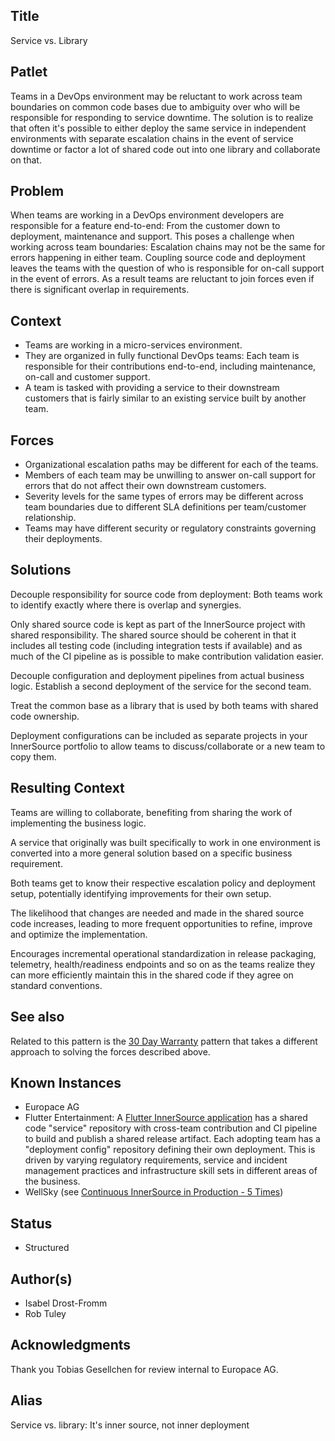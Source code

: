 ## Title

Service vs. Library

## Patlet

Teams in a DevOps environment may be reluctant to work across team boundaries on
common code bases due to ambiguity over who will be responsible for
responding to service downtime. The solution is to realize that often it's
possible to either deploy the same service in independent environments with
separate escalation chains in the event of service downtime or factor a lot of
shared code out into one library and collaborate on that.

## Problem

When teams are working in a DevOps environment developers are responsible for a
feature end-to-end: From the customer down to deployment, maintenance and
support. This poses a challenge when working across team boundaries: Escalation
chains may not be the same for errors happening in either team. Coupling
source code and deployment leaves the teams with the question of who is
responsible for on-call support in the event of errors. As a result teams are
reluctant to join forces even if there is significant overlap in requirements.

## Context

* Teams are working in a micro-services environment.
* They are organized in fully functional DevOps teams: Each team is responsible for their contributions end-to-end, including maintenance, on-call and customer support.
* A team is tasked with providing a service to their downstream customers that is fairly similar to an existing service built by another team.

## Forces

* Organizational escalation paths may be different for each of the teams.
* Members of each team may be unwilling to answer on-call support for errors that do not affect their own downstream customers.
* Severity levels for the same types of errors may be different across team boundaries due to different SLA definitions per team/customer relationship.
* Teams may have different security or regulatory constraints governing their deployments.

## Solutions

Decouple responsibility for source code from deployment: Both teams work to
identify exactly where there is overlap and synergies.

Only shared source code is kept as part of the InnerSource project with shared responsibility. The shared source should be coherent in that it includes all testing code (including integration tests if available) and as much of the CI pipeline as is possible to make contribution validation easier.

Decouple configuration and deployment pipelines from actual business logic.
Establish a second deployment of the service for the second team.

Treat the common base as a library that is used by both teams with shared code
ownership.

Deployment configurations can be included as separate projects in your InnerSource portfolio to allow teams to discuss/collaborate or a new team to copy them.

## Resulting Context

Teams are willing to collaborate, benefiting from sharing the work of
implementing the business logic.

A service that originally was built specifically to work in one environment is
converted into a more general solution based on a specific business requirement.

Both teams get to know their respective escalation policy and deployment setup,
potentially identifying improvements for their own setup.

The likelihood that changes are needed and made in the shared source code
increases, leading to more frequent opportunities to refine, improve and optimize
the implementation.

Encourages incremental operational standardization in release packaging, telemetry, health/readiness endpoints and so on as the teams realize they can more efficiently maintain this in the shared code if they agree on standard conventions.

## See also

Related to this pattern is the [30 Day Warranty](30-day-warranty.md) pattern that takes a different approach to solving the forces described above.

## Known Instances

* Europace AG
* Flutter Entertainment: A [Flutter InnerSource application](https://innersource.flutter.com/sdlc/) has a shared code "service" repository with cross-team contribution and CI pipeline to build and publish a shared release artifact. Each adopting team has a "deployment config" repository defining their own deployment. This is driven by varying regulatory requirements, service and incident management practices and infrastructure skill sets in different areas of the business.
* WellSky (see [Continuous InnerSource in Production - 5 Times](https://www.youtube.com/watch?v=loSTj4yIG9Q&pp=ygUkY29udGludW91cyBpbm5lcnNvdXJjZSBpbiBwcm9kdWN0aW9u))

## Status

* Structured

## Author(s)

* Isabel Drost-Fromm
* Rob Tuley

## Acknowledgments

Thank you Tobias Gesellchen for review internal to Europace AG.

## Alias

Service vs. library: It's inner source, not inner deployment

